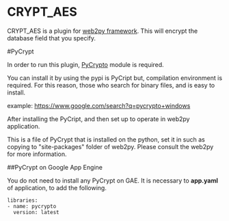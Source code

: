 CRYPT_AES
=========

CRYPT_AES is a plugin for [web2py framework](web2py.com).
This will encrypt the database field that you specify.


#PyCrypt

In order to run this plugin, [PyCrypto](https://pypi.python.org/pypi/pycrypto) module is required.

You can install it by using the pypi is PyCript but, compilation environment is required. 
For this reason, those who search for binary files, and is easy to install.

  example: <https://www.google.com/search?q=pycrypto+windows>

After installing the PyCript, and then set up to operate in web2py application.

This is a file of PyCrypt that is installed on the python, set it in such as copying to "site-packages" folder of web2py. Please consult the web2py for more information.

##PyCrypt on Google App Engine

You do not need to install any PyCrypt on GAE. It is necessary to __app.yaml__ of application, to add the following.

    libraries:
    - name: pycrypto
      version: latest
  

    
    
    
